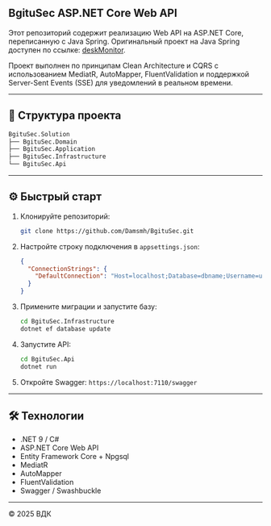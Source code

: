 ## BgituSec ASP.NET Core Web API

Этот репозиторий содержит реализацию Web API на ASP.NET Core, переписанную с Java Spring. Оригинальный проект на Java Spring доступен по ссылке: [deskMonitor](https://github.com/Damsmh/deskMonitor).

Проект выполнен по принципам Clean Architecture и CQRS с использованием MediatR, AutoMapper, FluentValidation и поддержкой Server-Sent Events (SSE) для уведомлений в реальном времени.

---

## 📁 Структура проекта

```bash
BgituSec.Solution
├── BgituSec.Domain            
├── BgituSec.Application       
├── BgituSec.Infrastructure    
└── BgituSec.Api                                  
```

---

## ⚙️ Быстрый старт

1. Клонируйте репозиторий:

   ```bash
   git clone https://github.com/Damsmh/BgituSec.git
   ```
2. Настройте строку подключения в `appsettings.json`:

   ```json
   {
     "ConnectionStrings": {
       "DefaultConnection": "Host=localhost;Database=dbname;Username=username;Password=password"
     }
   }
   ```
3. Примените миграции и запустите базу:

   ```bash
   cd BgituSec.Infrastructure
   dotnet ef database update
   ```
4. Запустите API:

   ```bash
   cd BgituSec.Api
   dotnet run
   ```
5. Откройте Swagger: `https://localhost:7110/swagger`

---

## 🛠️ Технологии

* .NET 9 / C#
* ASP.NET Core Web API
* Entity Framework Core + Npgsql
* MediatR
* AutoMapper
* FluentValidation
* Swagger / Swashbuckle

---

© 2025 ВДК
